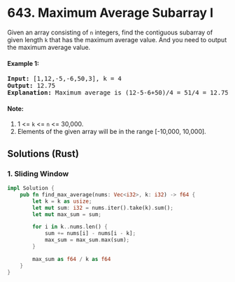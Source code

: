 # 643. Maximum Average Subarray I
Given an array consisting of ```n``` integers, find the contiguous subarray of given length ```k``` that has the maximum average value. And you need to output the maximum average value.

#### Example 1:
<pre>
<strong>Input:</strong> [1,12,-5,-6,50,3], k = 4
<strong>Output:</strong> 12.75
<strong>Explanation:</strong> Maximum average is (12-5-6+50)/4 = 51/4 = 12.75
</pre>

#### Note:
1. 1 <= ```k``` <= ```n``` <= 30,000.
2. Elements of the given array will be in the range [-10,000, 10,000].

## Solutions (Rust)

### 1. Sliding Window
```Rust
impl Solution {
    pub fn find_max_average(nums: Vec<i32>, k: i32) -> f64 {
        let k = k as usize;
        let mut sum: i32 = nums.iter().take(k).sum();
        let mut max_sum = sum;

        for i in k..nums.len() {
            sum += nums[i] - nums[i - k];
            max_sum = max_sum.max(sum);
        }

        max_sum as f64 / k as f64
    }
}
```

